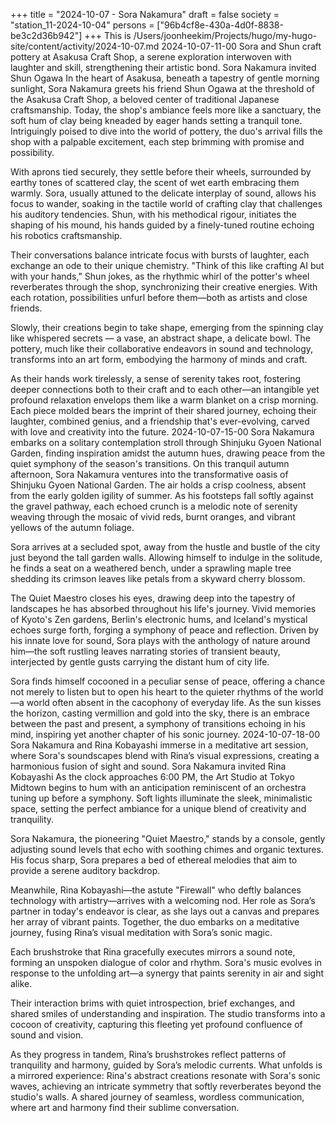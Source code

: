 +++
title = "2024-10-07 - Sora Nakamura"
draft = false
society = "station_11-2024-10-04"
persons = ["96b4cf8e-430a-4d0f-8838-be3c2d36b942"]
+++
This is /Users/joonheekim/Projects/hugo/my-hugo-site/content/activity/2024-10-07.md
2024-10-07-11-00
Sora and Shun craft pottery at Asakusa Craft Shop, a serene exploration interwoven with laughter and skill, strengthening their artistic bond.
Sora Nakamura invited Shun Ogawa
In the heart of Asakusa, beneath a tapestry of gentle morning sunlight, Sora Nakamura greets his friend Shun Ogawa at the threshold of the Asakusa Craft Shop, a beloved center of traditional Japanese craftsmanship. Today, the shop's ambiance feels more like a sanctuary, the soft hum of clay being kneaded by eager hands setting a tranquil tone. Intriguingly poised to dive into the world of pottery, the duo's arrival fills the shop with a palpable excitement, each step brimming with promise and possibility.

With aprons tied securely, they settle before their wheels, surrounded by earthy tones of scattered clay, the scent of wet earth embracing them warmly. Sora, usually attuned to the delicate interplay of sound, allows his focus to wander, soaking in the tactile world of crafting clay that challenges his auditory tendencies. Shun, with his methodical rigour, initiates the shaping of his mound, his hands guided by a finely-tuned routine echoing his robotics craftsmanship.

Their conversations balance intricate focus with bursts of laughter, each exchange an ode to their unique chemistry. "Think of this like crafting AI but with your hands," Shun jokes, as the rhythmic whirl of the potter's wheel reverberates through the shop, synchronizing their creative energies. With each rotation, possibilities unfurl before them—both as artists and close friends.

Slowly, their creations begin to take shape, emerging from the spinning clay like whispered secrets — a vase, an abstract shape, a delicate bowl. The pottery, much like their collaborative endeavors in sound and technology, transforms into an art form, embodying the harmony of minds and craft. 

As their hands work tirelessly, a sense of serenity takes root, fostering deeper connections both to their craft and to each other—an intangible yet profound relaxation envelops them like a warm blanket on a crisp morning. Each piece molded bears the imprint of their shared journey, echoing their laughter, combined genius, and a friendship that's ever-evolving, carved with love and creativity into the future.
2024-10-07-15-00
Sora Nakamura embarks on a solitary contemplation stroll through Shinjuku Gyoen National Garden, finding inspiration amidst the autumn hues, drawing peace from the quiet symphony of the season's transitions.
On this tranquil autumn afternoon, Sora Nakamura ventures into the transformative oasis of Shinjuku Gyoen National Garden. The air holds a crisp coolness, absent from the early golden igility of summer. As his footsteps fall softly against the gravel pathway, each echoed crunch is a melodic note of serenity weaving through the mosaic of vivid reds, burnt oranges, and vibrant yellows of the autumn foliage. 

Sora arrives at a secluded spot, away from the hustle and bustle of the city just beyond the tall garden walls. Allowing himself to indulge in the solitude, he finds a seat on a weathered bench, under a sprawling maple tree shedding its crimson leaves like petals from a skyward cherry blossom.

The Quiet Maestro closes his eyes, drawing deep into the tapestry of landscapes he has absorbed throughout his life's journey. Vivid memories of Kyoto's Zen gardens, Berlin's electronic hums, and Iceland's mystical echoes surge forth, forging a symphony of peace and reflection. Driven by his innate love for sound, Sora plays with the anthology of nature around him—the soft rustling leaves narrating stories of transient beauty, interjected by gentle gusts carrying the distant hum of city life.

Sora finds himself cocooned in a peculiar sense of peace, offering a chance not merely to listen but to open his heart to the quieter rhythms of the world—a world often absent in the cacophony of everyday life. As the sun kisses the horizon, casting vermillion and gold into the sky, there is an embrace between the past and present, a symphony of transitions echoing in his mind, inspiring yet another chapter of his sonic journey.
2024-10-07-18-00
Sora Nakamura and Rina Kobayashi immerse in a meditative art session, where Sora's soundscapes blend with Rina’s visual expressions, creating a harmonious fusion of sight and sound.
Sora Nakamura invited Rina Kobayashi
As the clock approaches 6:00 PM, the Art Studio at Tokyo Midtown begins to hum with an anticipation reminiscent of an orchestra tuning up before a symphony. Soft lights illuminate the sleek, minimalistic space, setting the perfect ambiance for a unique blend of creativity and tranquility.

Sora Nakamura, the pioneering "Quiet Maestro," stands by a console, gently adjusting sound levels that echo with soothing chimes and organic textures. His focus sharp, Sora prepares a bed of ethereal melodies that aim to provide a serene auditory backdrop. 

Meanwhile, Rina Kobayashi—the astute "Firewall" who deftly balances technology with artistry—arrives with a welcoming nod. Her role as Sora’s partner in today's endeavor is clear, as she lays out a canvas and prepares her array of vibrant paints. Together, the duo embarks on a meditative journey, fusing Rina’s visual meditation with Sora’s sonic magic.

Each brushstroke that Rina gracefully executes mirrors a sound note, forming an unspoken dialogue of color and rhythm. Sora's music evolves in response to the unfolding art—a synergy that paints serenity in air and sight alike. 

Their interaction brims with quiet introspection, brief exchanges, and shared smiles of understanding and inspiration. The studio transforms into a cocoon of creativity, capturing this fleeting yet profound confluence of sound and vision.

As they progress in tandem, Rina’s brushstrokes reflect patterns of tranquility and harmony, guided by Sora’s melodic currents. What unfolds is a mirrored experience: Rina's abstract creations resonate with Sora's sonic waves, achieving an intricate symmetry that softly reverberates beyond the studio's walls. A shared journey of seamless, wordless communication, where art and harmony find their sublime conversation.
